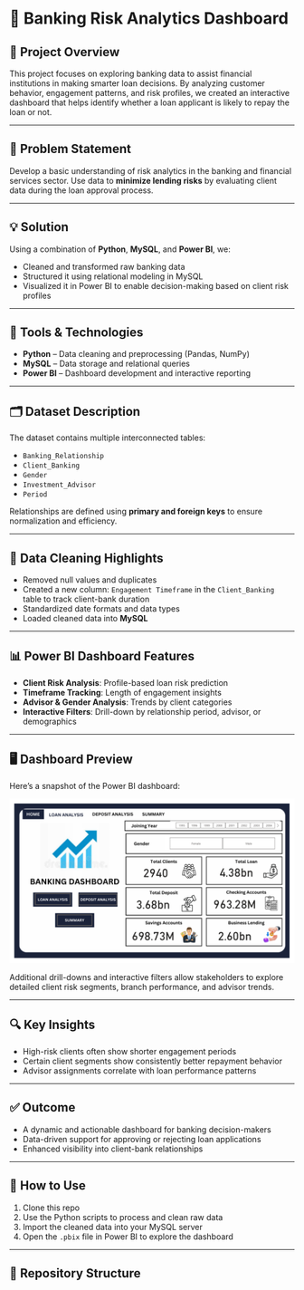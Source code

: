 # 🏦 Banking Risk Analytics Dashboard

## 📌 Project Overview
This project focuses on exploring banking data to assist financial institutions in making smarter loan decisions. By analyzing customer behavior, engagement patterns, and risk profiles, we created an interactive dashboard that helps identify whether a loan applicant is likely to repay the loan or not.

---

## 🎯 Problem Statement
Develop a basic understanding of risk analytics in the banking and financial services sector. Use data to **minimize lending risks** by evaluating client data during the loan approval process.

---

## 💡 Solution
Using a combination of **Python**, **MySQL**, and **Power BI**, we:
- Cleaned and transformed raw banking data
- Structured it using relational modeling in MySQL
- Visualized it in Power BI to enable decision-making based on client risk profiles

---

## 🧰 Tools & Technologies
- **Python** – Data cleaning and preprocessing (Pandas, NumPy)
- **MySQL** – Data storage and relational queries
- **Power BI** – Dashboard development and interactive reporting

---

## 🗂 Dataset Description
The dataset contains multiple interconnected tables:
- `Banking_Relationship`
- `Client_Banking`
- `Gender`
- `Investment_Advisor`
- `Period`

Relationships are defined using **primary and foreign keys** to ensure normalization and efficiency.

---

## 🧹 Data Cleaning Highlights
- Removed null values and duplicates
- Created a new column: `Engagement Timeframe` in the `Client_Banking` table to track client-bank duration
- Standardized date formats and data types
- Loaded cleaned data into **MySQL**

---

## 📊 Power BI Dashboard Features
- **Client Risk Analysis**: Profile-based loan risk prediction
- **Timeframe Tracking**: Length of engagement insights
- **Advisor & Gender Analysis**: Trends by client categories
- **Interactive Filters**: Drill-down by relationship period, advisor, or demographics

---


## 🖥 Dashboard Preview

Here’s a snapshot of the Power BI dashboard:

<p align="center">
  <img src="images/Banking Dasbord Home_01.png" alt="Power BI Banking Dashboard" width="700"/>
</p>

Additional drill-downs and interactive filters allow stakeholders to explore detailed client risk segments, branch performance, and advisor trends.

---

## 🔍 Key Insights
- High-risk clients often show shorter engagement periods
- Certain client segments show consistently better repayment behavior
- Advisor assignments correlate with loan performance patterns

---

## ✅ Outcome
- A dynamic and actionable dashboard for banking decision-makers
- Data-driven support for approving or rejecting loan applications
- Enhanced visibility into client-bank relationships

---

## 📎 How to Use
1. Clone this repo
2. Use the Python scripts to process and clean raw data
3. Import the cleaned data into your MySQL server
4. Open the `.pbix` file in Power BI to explore the dashboard

---

## 📁 Repository Structure
